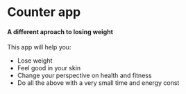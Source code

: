 # Counter app 


#### A different aproach to losing weight

This app will help you: 

- Lose weight
- Feel good in your skin
- Change your perspective on health and fitness
- Do all the above with a very small time and energy const
